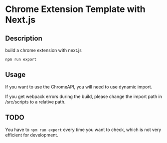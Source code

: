 # Chrome Extension Template with Next.js

## Description

build a chrome extension with next.js

```bash:bash
npm run export
```

## Usage

If you want to use the ChromeAPI, you will need to use dynamic import.

If you get webpack errors during the build, please change the import path in /src/scripts to a relative path.

## TODO

You have to `npm run export` every time you want to check, which is not very efficient for development.
